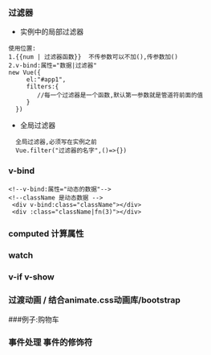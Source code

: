 ### 过滤器
- 实例中的局部过滤器
```
使用位置:
1.{{num | 过滤器函数}}  不传参数可以不加(),传参数加()
2.v-bind:属性="数据|过滤器"
new Vue({
     el:"#app1",
     filters:{
        //每一个过滤器是一个函数,默认第一参数就是管道符前面的值
     }
  })
```
  
- 全局过滤器
```
  全局过滤器,必须写在实例之前
  Vue.filter("过滤器的名字",()=>{})
```

### v-bind
```
<!--v-bind:属性="动态的数据"-->
<!--className 是动态数据 -->
 <div v-bind:class="className"></div>
 <div :class="className|fn(3)"></div>

``` 
### computed 计算属性
### watch
### v-if v-show
### 过渡动画 / 结合animate.css动画库/bootstrap
###例子:购物车
### 事件处理 事件的修饰符